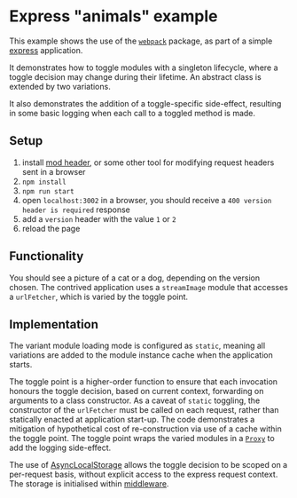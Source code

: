 # Express "animals" example

This example shows the use of the [`webpack`](../../../../../packages/webpack/docs/README.md) package, as part of a simple [express](https://expressjs.com/) application.

It demonstrates how to toggle modules with a singleton lifecycle, where a toggle decision may change during their lifetime. An abstract class is extended by two variations.

It also demonstrates the addition of a toggle-specific side-effect, resulting in some basic logging when each call to a toggled method is made.

## Setup

1. install [mod header](https://modheader.com/), or some other tool for modifying request headers sent in a browser
2. `npm install`
3. `npm run start`
4. open `localhost:3002` in a browser, you should receive a `400 version header is required` response
5. add a `version` header with the value `1` or `2`
6. reload the page

## Functionality

You should see a picture of a cat or a dog, depending on the version chosen.  The contrived application uses a `streamImage` module that accesses a `urlFetcher`, which is varied by the toggle point.

## Implementation

The variant module loading mode is configured as `static`, meaning all variations are added to the module instance cache when the application starts. 

The toggle point is a higher-order function to ensure that each invocation honours the toggle decision, based on current context, forwarding on arguments to a class constructor.  As a caveat of `static` toggling, the constructor of the `urlFetcher` must be called on each request, rather than statically enacted at application start-up.  The code demonstrates a mitigation of hypothetical cost of re-construction via use of a cache within the toggle point.
The toggle point wraps the varied modules in a [`Proxy`](https://developer.mozilla.org/en-US/docs/Web/JavaScript/Reference/Global_Objects/Proxy/Proxy) to add the logging side-effect.

The use of [AsyncLocalStorage](https://nodejs.org/api/async_context.html#class-asynclocalstorage) allows the toggle decision to be scoped on a per-request basis, without explicit access to the express request context.  The storage is initialised within [middleware](https://expressjs.com/en/resources/middleware.html).
